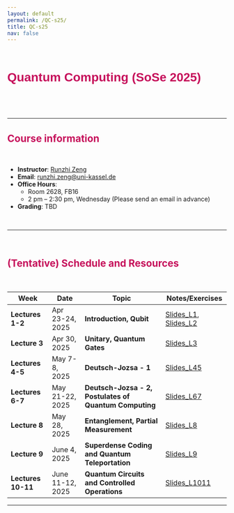 ```yaml
---
layout: default
permalink: /QC-s25/
title: QC-s25
nav: false
---
```


<style>
/* CSS for Course Title with Border Bars */
.course-title-wrapper {
    text-align: center;           /* Center the title and bars */
    padding: 10px 0;              /* Add some spacing */
    border-top: 5px; /* Top bold bar */
    border-bottom: 5px; /* Bottom bold bar */
    /* border-top: 5px solid #3a7ca5; Top bold bar */
    /* border-bottom: 5px solid #3a7ca5; Bottom bold bar */
}

/* CSS for Course Title */
.course-title {
    font-family: 'Arial', sans-serif;   /* Change font family */
    font-size: 2em;                   /* Adjust font size */
    font-weight: bold;                  /* Set font weight */
    color: #C6105B;                     /* Set text color */
    text-align: left;                 /* Center-align the title */
}

/* CSS for Course sub-Title */
.course-sub-title {
    font-size: 1.6em;                   /* Adjust font size */
    font-weight: bold;                  /* Set font weight */
    color: #C6105B;                     /* Set text color */
    text-align: left;                 /* Center-align the title */
}
</style>


<div class="course-title-wrapper">
    <h1 class="course-title">Quantum Computing (SoSe 2025)</h1>
</div>

<br>
<br>

---

<h2 class="course-sub-title">Course information</h2>

<br>

- **Instructor**: [Runzhi Zeng](https://runzhizeng.github.io/)
- **Email**: runzhi.zeng@uni-kassel.de
- **Office Hours**: 
    - Room 2628, FB16
    - 2 pm – 2:30 pm, Wednesday (Please send an email in advance)
- **Grading**: TBD


<br>

---


<br>

<h2 class="course-sub-title">(Tentative) Schedule and Resources</h2>

<br>

| Week | Date          | Topic                           | Notes/Exercises                                      |
|------|---------------|---------------------------------|-----------------------------------------------------|
| **Lectures 1-2** | Apr 23-24, 2025 | **Introduction, Qubit** | [Slides_L1](../assets/course_QC_SoSe25/W1_L1.pdf), [Slides_L2](../assets/course_QC_SoSe25/W1_L2.pdf) |
| **Lecture 3** | Apr 30, 2025 | **Unitary, Quantum Gates** | [Slides_L3](../assets/course_QC_SoSe25/W2_L1.pdf) |
| **Lectures 4-5** | May 7-8, 2025 | **Deutsch-Jozsa - 1** | [Slides_L45](../assets/course_QC_SoSe25/W3.pdf) |
| **Lectures 6-7** | May 21-22, 2025 | **Deutsch-Jozsa - 2, Postulates of Quantum Computing** | [Slides_L67](../assets/course_QC_SoSe25/W5.pdf) |
| **Lecture 8** | May 28, 2025 | **Entanglement, Partial Measurement** | [Slides_L8](../assets/course_QC_SoSe25/W6.pdf) |
| **Lecture 9** | June 4, 2025 | **Superdense Coding and Quantum Teleportation** | [Slides_L9](../assets/course_QC_SoSe25/W7.pdf) |
| **Lectures 10-11** | June 11-12, 2025 | **Quantum Circuits and Controlled Operations** | [Slides_L1011](../assets/course_QC_SoSe25/W8.pdf) |

---

<!---

<br>

<h2 class="course-sub-title">Homework</h2>

- **Eligibility for the Final Exam**: Students must complete at least 60% of the homework.
- **Homework accounts for 40%** of the final grade.
- **Three submission deadlines** for homework (submission via email or GitHub link)
    - **Deadline 1**: Nov 22, 2024 at 23:59 -- homework from lectures 1-2
    - **Deadline 2**: Dec 20, 2024 at 23:59 -- homework from lectures 3-4, 7
    - **Deadline 3**: Feb 14, 2025 at 23:59 -- homework from lectures 8-10
<br>

---

<br>
<h2 class="course-sub-title">Final Exam</h2>

**Format**: Final Project + Report + Oral Exam: 
1. Choose one of the two final projects and begin coding (the topics of the two projects will be introduced later).
2. Submit a simple report: Choose 3-6 functions that you think are the best in your program and present them in your report, including *What it does*, *How it works*, and *Why it works correctly* (2-4 pages, no introduction). 
3. **Deadline** for the report and the final project code: **March 7th, 2025**
4. Oral Exam: Show me your code and answer questions related to your report and code.

<br>

--- -->


